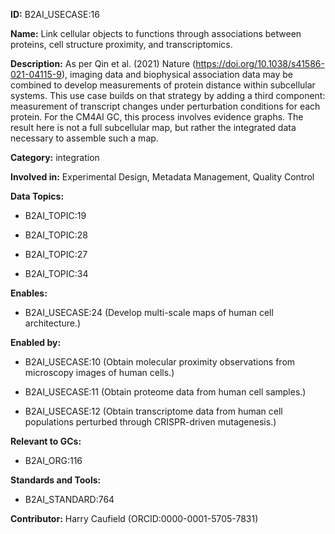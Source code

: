 **ID:** B2AI_USECASE:16

**Name:** Link cellular objects to functions through associations between proteins, cell structure proximity, and transcriptomics.

**Description:** As per Qin et al. (2021) Nature (https://doi.org/10.1038/s41586-021-04115-9), imaging data and biophysical association data may be combined to develop measurements of protein distance within subcellular systems. This use case builds on that strategy by adding a third component: measurement of transcript changes under perturbation conditions for each protein. For the CM4AI GC, this process involves evidence graphs. The result here is not a full subcellular map, but rather the integrated data necessary to assemble such a map.

**Category:** integration

**Involved in:** Experimental Design, Metadata Management, Quality Control

**Data Topics:**

- B2AI_TOPIC:19

- B2AI_TOPIC:28

- B2AI_TOPIC:27

- B2AI_TOPIC:34

**Enables:**

- B2AI_USECASE:24 (Develop multi-scale maps of human cell architecture.)

**Enabled by:**

- B2AI_USECASE:10 (Obtain molecular proximity observations from microscopy images of human cells.)

- B2AI_USECASE:11 (Obtain proteome data from human cell samples.)

- B2AI_USECASE:12 (Obtain transcriptome data from human cell populations perturbed through CRISPR-driven mutagenesis.)

**Relevant to GCs:**

- B2AI_ORG:116

**Standards and Tools:**

- B2AI_STANDARD:764

**Contributor:** Harry Caufield
 (ORCID:0000-0001-5705-7831)

